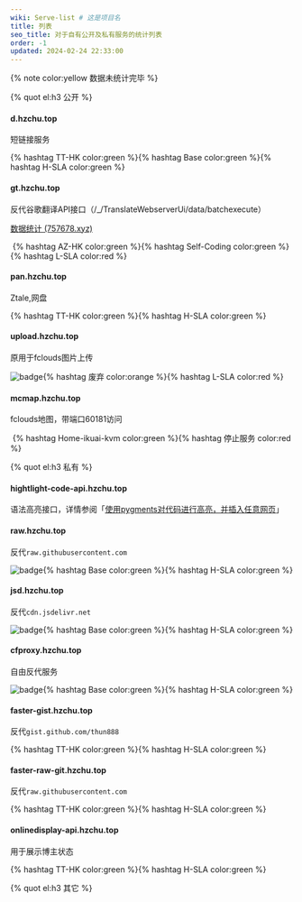 ```yaml
---
wiki: Serve-list # 这是项目名
title: 列表
seo_title: 对于自有公开及私有服务的统计列表
order: -1
updated: 2024-02-24 22:33:00
---
```


{% note color:yellow 数据未统计完毕 %}

{% quot el:h3 公开 %}

#### d.hzchu.top

短链接服务

{% hashtag TT-HK color:green %}{% hashtag Base color:green %}{% hashtag H-SLA color:green %}

#### gt.hzchu.top

反代谷歌翻译API接口（/_/TranslateWebserverUi/data/batchexecute）

[数据统计 (757678.xyz)](https://gt-stats.757678.xyz/)

​	{% hashtag AZ-HK color:green %}{% hashtag Self-Coding color:green %}{% hashtag L-SLA color:red %}

#### pan.hzchu.top

Ztale,网盘

{% hashtag TT-HK color:green %}{% hashtag H-SLA color:green %}

#### upload.hzchu.top

原用于fclouds图片上传

<img style="display: inline-block;" src="https://img.shields.io/badge/Vercel-Vercel?logo=Vercel&color=000000" alt="badge">{% hashtag 废弃 color:orange %}{% hashtag L-SLA color:red %}

#### mcmap.hzchu.top

fclouds地图，带端口60181访问

​	{% hashtag Home-ikuai-kvm color:green %}{% hashtag 停止服务 color:red %}

{% quot el:h3 私有 %}

#### hightlight-code-api.hzchu.top

语法高亮接口，详情参阅「[使用pygments对代码进行高亮，并插入任意网页](/2024/使用pygments对代码进行高亮，并插入任意网页/)」

#### raw.hzchu.top

反代`raw.githubusercontent.com`

<img style="display: inline-block;" src="https://img.shields.io/badge/Vercel-Vercel?logo=Vercel&color=000000" alt="badge">{% hashtag Base color:green %}{% hashtag H-SLA color:green %}

#### jsd.hzchu.top

反代`cdn.jsdelivr.net`

<img style="display: inline-block;" src="https://img.shields.io/badge/Vercel-Vercel?logo=Vercel&color=000000" alt="badge">{% hashtag Base color:green %}{% hashtag H-SLA color:green %}

#### cfproxy.hzchu.top

自由反代服务

<img style="display: inline-block;" src="https://img.shields.io/badge/Cloudflare-Cloudflare?logo=Cloudflare&color=000000" alt="badge">{% hashtag Base color:green %}{% hashtag H-SLA color:green %}

#### faster-gist.hzchu.top

反代`gist.github.com/thun888`

{% hashtag TT-HK color:green %}{% hashtag H-SLA color:green %}

#### faster-raw-git.hzchu.top

反代`raw.githubusercontent.com`

{% hashtag TT-HK color:green %}{% hashtag H-SLA color:green %}

#### onlinedisplay-api.hzchu.top

用于展示博主状态

{% hashtag TT-HK color:green %}{% hashtag H-SLA color:green %}

{% quot el:h3 其它 %}
